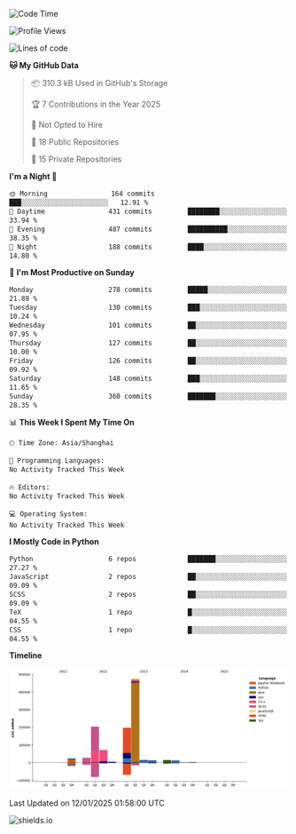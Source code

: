 <!--START_SECTION:waka-->
![Code Time](http://img.shields.io/badge/Code%20Time-427%20hrs%2041%20mins-blue)

![Profile Views](http://img.shields.io/badge/Profile%20Views-0-blue)

![Lines of code](https://img.shields.io/badge/From%20Hello%20World%20I%27ve%20Written-1.1%20million%20lines%20of%20code-blue)

**🐱 My GitHub Data** 

> 📦 310.3 kB Used in GitHub's Storage 
 > 
> 🏆 7 Contributions in the Year 2025
 > 
> 🚫 Not Opted to Hire
 > 
> 📜 18 Public Repositories 
 > 
> 🔑 15 Private Repositories 
 > 
**I'm a Night 🦉** 

```text
🌞 Morning                164 commits         ███░░░░░░░░░░░░░░░░░░░░░░   12.91 % 
🌆 Daytime                431 commits         ████████░░░░░░░░░░░░░░░░░   33.94 % 
🌃 Evening                487 commits         ██████████░░░░░░░░░░░░░░░   38.35 % 
🌙 Night                  188 commits         ████░░░░░░░░░░░░░░░░░░░░░   14.80 % 
```
📅 **I'm Most Productive on Sunday** 

```text
Monday                   278 commits         █████░░░░░░░░░░░░░░░░░░░░   21.89 % 
Tuesday                  130 commits         ███░░░░░░░░░░░░░░░░░░░░░░   10.24 % 
Wednesday                101 commits         ██░░░░░░░░░░░░░░░░░░░░░░░   07.95 % 
Thursday                 127 commits         ██░░░░░░░░░░░░░░░░░░░░░░░   10.00 % 
Friday                   126 commits         ██░░░░░░░░░░░░░░░░░░░░░░░   09.92 % 
Saturday                 148 commits         ███░░░░░░░░░░░░░░░░░░░░░░   11.65 % 
Sunday                   360 commits         ███████░░░░░░░░░░░░░░░░░░   28.35 % 
```


📊 **This Week I Spent My Time On** 

```text
🕑︎ Time Zone: Asia/Shanghai

💬 Programming Languages: 
No Activity Tracked This Week

🔥 Editors: 
No Activity Tracked This Week

💻 Operating System: 
No Activity Tracked This Week
```

**I Mostly Code in Python** 

```text
Python                   6 repos             ███████░░░░░░░░░░░░░░░░░░   27.27 % 
JavaScript               2 repos             ██░░░░░░░░░░░░░░░░░░░░░░░   09.09 % 
SCSS                     2 repos             ██░░░░░░░░░░░░░░░░░░░░░░░   09.09 % 
TeX                      1 repo              █░░░░░░░░░░░░░░░░░░░░░░░░   04.55 % 
CSS                      1 repo              █░░░░░░░░░░░░░░░░░░░░░░░░   04.55 % 
```



**Timeline**

![Lines of Code chart](https://raw.githubusercontent.com/kopp4/kopp4/main/assets/bar_graph.png)


 Last Updated on 12/01/2025 01:58:00 UTC
<!--END_SECTION:waka-->
![shields.io](https://img.shields.io/github/commit-activity/w/kopp4/kopp4?color=g&label=abusing%20bot&style=flat-square)
